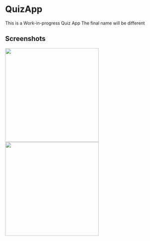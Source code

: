 # QuizApp
This is a Work-in-progress Quiz App
The final name will be different

## Screenshots
<img src="https://user-images.githubusercontent.com/77198883/183261591-f3193343-ddb6-4b55-8933-60a3b345009e.png" width="300"/>
<img src="https://user-images.githubusercontent.com/77198883/183261650-9959c3bc-ff61-4609-acd0-54c3b6aeb97e.png" width="300"/>


